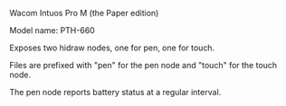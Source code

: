 Wacom Intuos Pro M (the Paper edition)

Model name: PTH-660

Exposes two hidraw nodes, one for pen, one for touch.

Files are prefixed with "pen" for the pen node and "touch" for the touch node.

The pen node reports battery status at a regular interval.
